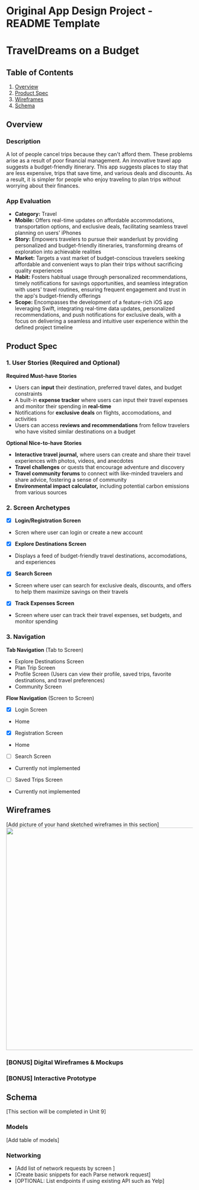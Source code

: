 Original App Design Project - README Template
===

# TravelDreams on a Budget

## Table of Contents

1. [Overview](#Overview)
2. [Product Spec](#Product-Spec)
3. [Wireframes](#Wireframes)
4. [Schema](#Schema)

## Overview

### Description

A lot of people cancel trips because they can't afford them. These problems arise as a result of poor financial management. An innovative travel app suggests a budget-friendly itinerary. This app suggests places to stay that are less expensive, trips that save time, and various deals and discounts. As a result, it is simpler for people who enjoy traveling to plan trips without worrying about their finances.

### App Evaluation

- **Category:** Travel
- **Mobile:** Offers real-time updates on affordable accommodations, transportation options, and exclusive deals, facilitating seamless travel planning on users' iPhones
- **Story:** Empowers travelers to pursue their wanderlust by providing personalized and budget-friendly itineraries, transforming dreams of exploration into achievable realities
- **Market:** Targets a vast market of budget-conscious travelers seeking affordable and convenient ways to plan their trips without sacrificing quality experiences
- **Habit:** Fosters habitual usage through personalized recommendations, timely notifications for savings opportunities, and seamless integration with users' travel routines, ensuring frequent engagement and trust in the app's budget-friendly offerings
- **Scope:** Encompasses the development of a feature-rich iOS app leveraging Swift, integrating real-time data updates, personalized recommendations, and push notifications for exclusive deals, with a focus on delivering a seamless and intuitive user experience within the defined project timeline

## Product Spec

### 1. User Stories (Required and Optional)

**Required Must-have Stories**

* Users can **input** their destination, preferred travel dates, and budget constraints 
* A built-in **expense tracker** where users can input their travel expenses and monitor their spending in **real-time**
* Notifications for **exclusive deals** on flights, accomodations, and activities
* Users can access **reviews and recommendations** from fellow travelers who have visited similar destinations on a budget

**Optional Nice-to-have Stories**

* **Interactive travel journal,** where users can create and share their travel experiences with photos, videos, and anecdotes
* **Travel challenges** or quests that encourage adventure and discovery
* **Travel community forums** to connect with like-minded travelers and share advice, fostering a sense of community
* **Environmental impact calculator,** including potential carbon emissions from various sources

### 2. Screen Archetypes

- [x] **Login/Registration Screen**
* Scren where user can login or create a new account

- [x] **Explore Destinations Screen**
* Displays a feed of budget-friendly travel destinations, accomodations, and experiences

- [x] **Search Screen**
* Screen where user can search for exclusive deals, discounts, and offers to help them maximize savings on their travels

- [x] **Track Expenses Screen**
* Screen where user can track their travel expenses, set budgets, and monitor spending

### 3. Navigation

**Tab Navigation** (Tab to Screen)

* Explore Destinations Screen
* Plan Trip Screen
* Profile Screen (Users can view their profile, saved trips, favorite destinations, and travel preferences)
* Community Screen

**Flow Navigation** (Screen to Screen)

- [x] Login Screen
* Home

- [x] Registration Screen
* Home

- [ ] Search Screen
* Currently not implemented

- [ ] Saved Trips Screen
* Currently not implemented

## Wireframes

[Add picture of your hand sketched wireframes in this section]
<img src="YOUR_WIREFRAME_IMAGE_URL" width=600>

### [BONUS] Digital Wireframes & Mockups

### [BONUS] Interactive Prototype

## Schema 

[This section will be completed in Unit 9]

### Models

[Add table of models]

### Networking

- [Add list of network requests by screen ]
- [Create basic snippets for each Parse network request]
- [OPTIONAL: List endpoints if using existing API such as Yelp]
